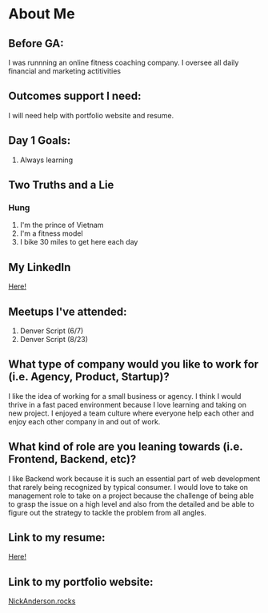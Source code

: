 # About Me

## Before GA:
I was runnning an online fitness coaching company. I oversee all daily financial and marketing actitivities 

## Outcomes support I need:
I will need help with portfolio website and resume.

## Day 1 Goals:
1. Always learning

## Two Truths and a Lie

### Hung
1. I'm the prince of Vietnam
2. I'm a fitness model
3. I bike 30 miles to get here each day


## My LinkedIn
[Here!](https://www.linkedin.com/in/hung-muhamath-56721284/)

## Meetups I've attended:
1. Denver Script (6/7)
2. Denver Script (8/23)

## What type of company would you like to work for (i.e. Agency, Product, Startup)?
I like the idea of working for a small business or agency. I think I would thrive in a fast paced environment because I love learning and taking on new project. I enjoyed a team culture where everyone help each other and enjoy each other company in and out of work.

## What kind of role are you leaning towards (i.e. Frontend, Backend, etc)?
I like Backend work because it is such an essential part of web development that rarely being recognized by typical consumer. I would love to take on management role to take on a project because the challenge of being able to grasp the issue on a high level and also from the detailed and be able to figure out the strategy to tackle the problem from all angles.

## Link to my resume: 
[Here!](NickAnderson_Resume.pdf)

## Link to my portfolio website: 
[NickAnderson.rocks](http://NickAnderson.rocks)
